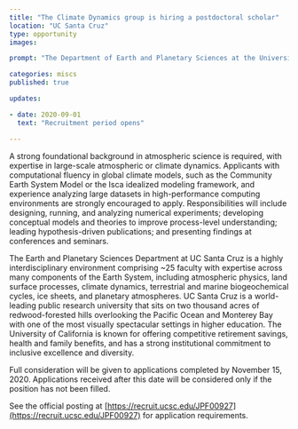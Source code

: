 ```yaml
---
title: "The Climate Dynamics group is hiring a postdoctoral scholar"
location: "UC Santa Cruz"
type: opportunity 
images:

prompt: "The Department of Earth and Planetary Sciences at the University of California, Santa Cruz (UCSC) invites applications for a Postdoctoral Scholar in Climate Dynamics, under the direction of Professor Nicole Feldl. The postdoctoral scholar will conduct theoretical and computational studies of the changing global climate and atmospheric circulation. Research will investigate the relationship among circulation, clouds, and the hydrologic cycle across a range of time scales with a preferred focus on tropical and/or midlatitude dynamics. Project specifics will depend on the skills and interests of the successful applicant and may include such topics as the Hadley circulation, Intertropical Convergence Zone, and storm tracks."

categories: miscs
published: true

updates:

- date: 2020-09-01
  text: "Recruitment period opens"

---
```


A strong foundational background in atmospheric science is required, with expertise in large-scale atmospheric or climate dynamics. Applicants with computational fluency in global climate models, such as the Community Earth System Model or the Isca idealized modeling framework, and experience analyzing large datasets in high-performance computing environments are strongly encouraged to apply. Responsibilities will include designing, running, and analyzing numerical experiments; developing conceptual models and theories to improve process-level understanding; leading hypothesis-driven publications; and presenting findings at conferences and seminars.

The Earth and Planetary Sciences Department at UC Santa Cruz is a highly interdisciplinary environment comprising ~25 faculty with expertise across many components of the Earth System, including atmospheric physics, land surface processes, climate dynamics, terrestrial and marine biogeochemical cycles, ice sheets, and planetary atmospheres. UC Santa Cruz is a world-leading public research university that sits on two thousand acres of redwood-forested hills overlooking the Pacific Ocean and Monterey Bay with one of the most visually spectacular settings in higher education. The University of California is known for offering competitive retirement savings, health and family benefits, and has a strong institutional commitment to inclusive excellence and diversity.

Full consideration will be given to applications completed by November 15, 2020. Applications received after this date will be considered only if the position has not been filled.

See the official posting at [https://recruit.ucsc.edu/JPF00927](https://recruit.ucsc.edu/JPF00927) for application requirements.
 
